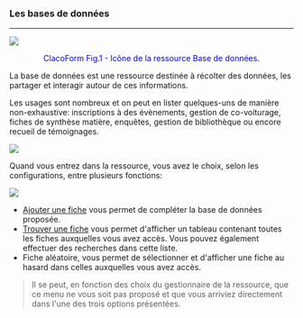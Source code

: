 ### Les bases de données

---

![](images/clacoform-fig1.png)

<p style="color:blue; text-align: center">ClacoForm Fig.1 - Icône de la ressource Base de données.</p>

La base de données est une ressource destinée à récolter des données, les partager et interagir autour de ces informations. 

Les usages sont nombreux et on peut en lister quelques-uns de manière non-exhaustive: inscriptions à des évènements, gestion de co-voiturage, fiches de synthèse matière, enquêtes, gestion de bibliothèque ou encore recueil de témoignages.

![](images/clacoform-fig2.png)

Quand vous entrez dans la ressource, vous avez le choix, selon les configurations, entre plusieurs fonctions:


![](images/clacoform-fig41.png)

* [Ajouter une fiche](/fr/resources/clacoForm/create-files.md) vous permet de compléter la base de données proposée.
* [Trouver une fiche](/fr/resources/clacoForm/manage-files.md) vous permet d'afficher un tableau contenant toutes les fiches auxquelles vous avez accès. Vous pouvez également effectuer des recherches dans cette liste.
* Fiche aléatoire, vous permet de sélectionner et d'afficher une fiche au hasard dans celles auxquelles vous avez accès.

> Il se peut, en fonction des choix du gestionnaire de la ressource, que ce menu ne vous soit pas proposé et que vous arriviez directement dans l'une des trois options présentées.
